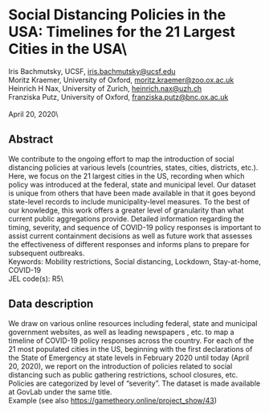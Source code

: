 # Social Distancing Policies in the USA: Timelines for the 21 Largest Cities in the USA\
Iris Bachmutsky, UCSF, iris.bachmutsky@ucsf.edu\
Moritz Kraemer, University of Oxford, moritz.kraemer@zoo.ox.ac.uk\
Heinrich H Nax, University of Zurich, heinrich.nax@uzh.ch\
Franziska Putz, University of Oxford, franziska.putz@bnc.ox.ac.uk\
\
April 20, 2020\
## **Abstract**
We contribute to the ongoing effort to map the introduction of social distancing policies at various levels (countries, states, cities, districts, etc.). Here, we focus on the 21 largest cities in the US, recording when which policy was introduced at the federal, state and municipal level. Our dataset is unique from others that have been made available in that it goes beyond state-level records to include municipality-level measures. To the best of our knowledge, this work offers a greater level of granularity than what current public aggregations provide. Detailed information regarding the timing, severity, and sequence of COVID-19 policy responses is important to assist current containment decisions as well as future work that assesses the effectiveness of different responses and informs plans to prepare for subsequent outbreaks.\
Keywords: 	Mobility restrictions, Social distancing, Lockdown, Stay-at-home, COVID-19\
JEL code(s):	R5\
## **Data description**
We draw on various online resources including federal, state and municipal government websites, as well as leading newspapers , etc. to map a timeline of COVID-19 policy responses across the country. For each of the 21 most populated cities in the US, beginning with the first declarations of the State of Emergency at state levels in February 2020 until today (April 20, 2020), we report on the introduction of policies related to social distancing such as public gathering restrictions, school closures, etc. Policies are categorized by level of “severity”. The dataset is made available at GovLab under the same title.\
Example (see also https://gametheory.online/project_show/43)
